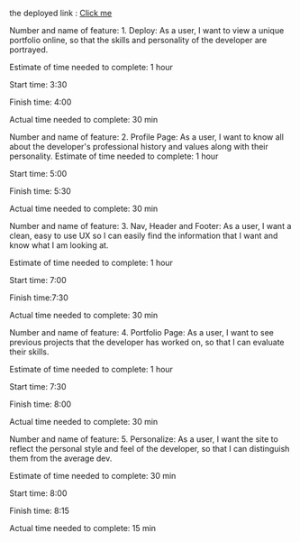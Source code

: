 the deployed link : [Click me](https://yaserananbehportfolio.netlify.app/)



Number and name of feature: 1. Deploy: As a user, I want to view a unique portfolio online, so that the skills and personality of the developer are portrayed.

Estimate of time needed to complete: 1 hour

Start time: 3:30

Finish time: 4:00

Actual time needed to complete: 30 min


Number and name of feature: 2. Profile Page: As a user, I want to know all about the developer's professional history and values along with their personality.
Estimate of time needed to complete: 1 hour

Start time: 5:00

Finish time: 5:30

Actual time needed to complete: 30 min



Number and name of feature: 3. Nav, Header and Footer: As a user, I want a clean, easy to use UX so I can easily find the information that I want and know what I am looking at.

Estimate of time needed to complete: 1 hour

Start time: 7:00

Finish time:7:30

Actual time needed to complete: 30 min



Number and name of feature: 4. Portfolio Page: As a user, I want to see previous projects that the developer has worked on, so that I can evaluate their skills.

Estimate of time needed to complete: 1 hour

Start time: 7:30

Finish time: 8:00

Actual time needed to complete: 30 min



Number and name of feature: 5. Personalize: As a user, I want the site to reflect the personal style and feel of the developer, so that I can distinguish them from the average dev.

Estimate of time needed to complete: 30 min

Start time: 8:00

Finish time: 8:15

Actual time needed to complete: 15 min

